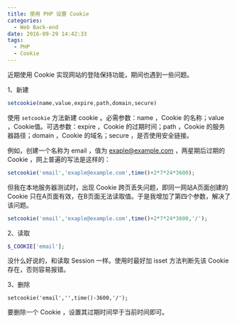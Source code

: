 ```yaml
---
title: 使用 PHP 设置 Cookie
categories:
  - Web Back-end
date: 2016-09-29 14:42:33
tags:
  - PHP
  - Cookie
---
```


近期使用 Cookie 实现网站的登陆保持功能，期间也遇到一些问题。

1、新建

``` php
setcookie(name,value,expire,path,domain,secure)
```
<!-- more -->

使用 `setcookie` 方法新建 cookie 。必需参数：name ，Cookie 的名称；value ，Cookie值。可选参数：expire ，Cookie 的过期时间；path ，Cookie 的服务器路径；domain ，Cookie 的域名；secure ，是否使用安全链接。

例如，创建一个名称为 email ，值为 exaple@example.com ，两星期后过期的 Cookie ，网上普遍的写法是这样的：

``` php
setcookie('email','exaple@example.com',time()+2*7*24*3600);
```
但我在本地服务器测试时，出现 Cookie 跨页丢失问题，即同一网站A页面创建的 Cookie 只在A页面有效，在B页面无法读取值。于是我增加了第四个参数，解决了该问题。

``` php
setcookie('email','exaple@example.com',time()+2*7*24*3600,'/');
```

2、读取

``` php
$_COOKIE['email'];
```
没什么好说的，和读取 Session 一样。使用时最好加 isset 方法判断先该 Cookie 存在，否则容易报错。

3、删除

```
setcookie('email','',time()-3600,'/');
```

要删除一个 Cookie ，设置其过期时间早于当前时间即可。